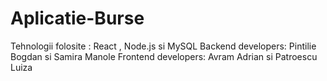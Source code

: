 # Aplicatie-Burse
Tehnologii folosite : React , Node.js si MySQL
Backend developers: Pintilie Bogdan si Samira Manole
Frontend developers: Avram Adrian si Patroescu Luiza
